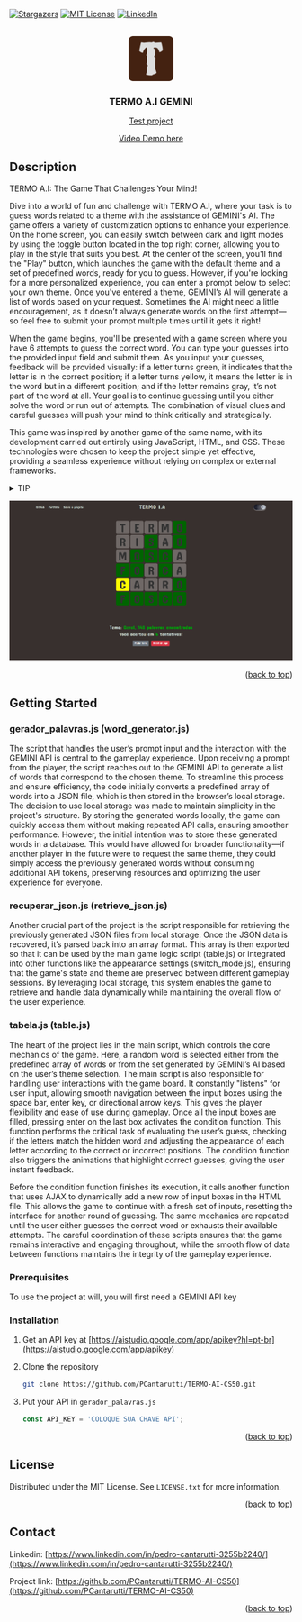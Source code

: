 <a id="readme-top"></a>
[![Stargazers][stars-shield]][stars-url]
[![MIT License][license-shield]][license-url]
[![LinkedIn][linkedin-shield]][linkedin-url]



<!-- PROJECT LOGO -->
<br />
<div align="center">
  <a href="https://github.com/PCantarutti/TERMO-AI-CS50">
    <img src="img/apple-touch-icon.png" alt="Logo" width="80" height="80">
  </a>

<h3 align="center">TERMO A.I GEMINI</h3>

  <p align="center">
    <a href="https://pcantarutti.github.io/TERMO-AI-CS50/">Test project</a>
  </p>
  <p align="center">
    <a href="#">Video Demo here</a>
  </p>
</div>



<!-- ABOUT THE PROJECT -->
## Description

<p align="left">TERMO A.I: The Game That Challenges Your Mind!

Dive into a world of fun and challenge with TERMO A.I, where your task is to guess words related to a theme with the assistance of GEMINI's AI. The game offers a variety of customization options to enhance your experience. On the home screen, you can easily switch between dark and light modes by using the toggle button located in the top right corner, allowing you to play in the style that suits you best. At the center of the screen, you'll find the "Play" button, which launches the game with the default theme and a set of predefined words, ready for you to guess. However, if you're looking for a more personalized experience, you can enter a prompt below to select your own theme. Once you've entered a theme, GEMINI’s AI will generate a list of words based on your request. Sometimes the AI might need a little encouragement, as it doesn’t always generate words on the first attempt—so feel free to submit your prompt multiple times until it gets it right!

When the game begins, you'll be presented with a game screen where you have 6 attempts to guess the correct word. You can type your guesses into the provided input field and submit them. As you input your guesses, feedback will be provided visually: if a letter turns green, it indicates that the letter is in the correct position; if a letter turns yellow, it means the letter is in the word but in a different position; and if the letter remains gray, it’s not part of the word at all. Your goal is to continue guessing until you either solve the word or run out of attempts. The combination of visual clues and careful guesses will push your mind to think critically and strategically.

This game was inspired by another game of the same name, with its development carried out entirely using JavaScript, HTML, and CSS. These technologies were chosen to keep the project simple yet effective, providing a seamless experience without relying on complex or external frameworks.

<details>
  <summary>TIP</summary>
  
  You can access the browser console to know the word beforehand if you want to cheat 
  
</details></p>

[![Product Name Screen Shot][product-screenshot]](https://pcantarutti.github.io/TERMO-AI-CS50/)

<p align="right">(<a href="#readme-top">back to top</a>)</p>


<!-- GETTING STARTED -->
## Getting Started

### gerador_palavras.js (word_generator.js)

The script that handles the user’s prompt input and the interaction with the GEMINI API is central to the gameplay experience. Upon receiving a prompt from the player, the script reaches out to the GEMINI API to generate a list of words that correspond to the chosen theme. To streamline this process and ensure efficiency, the code initially converts a predefined array of words into a JSON file, which is then stored in the browser’s local storage. The decision to use local storage was made to maintain simplicity in the project's structure. By storing the generated words locally, the game can quickly access them without making repeated API calls, ensuring smoother performance. However, the initial intention was to store these generated words in a database. This would have allowed for broader functionality—if another player in the future were to request the same theme, they could simply access the previously generated words without consuming additional API tokens, preserving resources and optimizing the user experience for everyone.

### recuperar_json.js (retrieve_json.js)

Another crucial part of the project is the script responsible for retrieving the previously generated JSON files from local storage. Once the JSON data is recovered, it’s parsed back into an array format. This array is then exported so that it can be used by the main game logic script (table.js) or integrated into other functions like the appearance settings (switch_mode.js), ensuring that the game's state and theme are preserved between different gameplay sessions. By leveraging local storage, this system enables the game to retrieve and handle data dynamically while maintaining the overall flow of the user experience.

### tabela.js (table.js)

The heart of the project lies in the main script, which controls the core mechanics of the game. Here, a random word is selected either from the predefined array of words or from the set generated by GEMINI’s AI based on the user’s theme selection. The main script is also responsible for handling user interactions with the game board. It constantly "listens" for user input, allowing smooth navigation between the input boxes using the space bar, enter key, or directional arrow keys. This gives the player flexibility and ease of use during gameplay. Once all the input boxes are filled, pressing enter on the last box activates the condition function. This function performs the critical task of evaluating the user’s guess, checking if the letters match the hidden word and adjusting the appearance of each letter according to the correct or incorrect positions. The condition function also triggers the animations that highlight correct guesses, giving the user instant feedback.

Before the condition function finishes its execution, it calls another function that uses AJAX to dynamically add a new row of input boxes in the HTML file. This allows the game to continue with a fresh set of inputs, resetting the interface for another round of guessing. The same mechanics are repeated until the user either guesses the correct word or exhausts their available attempts. The careful coordination of these scripts ensures that the game remains interactive and engaging throughout, while the smooth flow of data between functions maintains the integrity of the gameplay experience.

### Prerequisites

To use the project at will, you will first need a GEMINI API key

### Installation

1. Get an API key at [https://aistudio.google.com/app/apikey?hl=pt-br](https://aistudio.google.com/app/apikey)
2. Clone the repository
   ```sh
   git clone https://github.com/PCantarutti/TERMO-AI-CS50.git
   ```

3. Put your API in `gerador_palavras.js`
   ```js
   const API_KEY = 'COLOQUE SUA CHAVE API';
   ```

<p align="right">(<a href="#readme-top">back to top</a>)</p>



<!-- LICENSE -->
## License

Distributed under the MIT License. See `LICENSE.txt` for more information.

<p align="right">(<a href="#readme-top">back to top</a>)</p>



<!-- CONTACT -->
## Contact

Linkedin: [https://www.linkedin.com/in/pedro-cantarutti-3255b2240/](https://www.linkedin.com/in/pedro-cantarutti-3255b2240/)

Project link: [https://github.com/PCantarutti/TERMO-AI-CS50](https://github.com/PCantarutti/TERMO-AI-CS50)

<p align="right">(<a href="#readme-top">back to top</a>)</p>



<!-- MARKDOWN LINKS & IMAGES -->
<!-- https://www.markdownguide.org/basic-syntax/#reference-style-links -->
[contributors-shield]: https://img.shields.io/github/contributors/PCantarutti/Termo-I.A.svg?style=for-the-badge
[contributors-url]: https://github.com/PCantarutti/Termo-I.A/graphs/contributors
[forks-shield]: https://img.shields.io/github/forks/PCantarutti/Termo-I.A.svg?style=for-the-badge
[forks-url]: https://github.com/PCantarutti/Termo-I.A/network/members
[stars-shield]: https://img.shields.io/github/stars/PCantarutti/Termo-I.A.svg?style=for-the-badge
[stars-url]: https://github.com/PCantarutti/Termo-I.A/stargazers
[issues-shield]: https://img.shields.io/github/issues/PCantarutti/Termo-I.A.svg?style=for-the-badge
[issues-url]: https://github.com/PCantarutti/Termo-I.A/issues
[license-shield]: https://img.shields.io/github/license/PCantarutti/Termo-I.A.svg?style=for-the-badge
[license-url]: https://github.com/PCantarutti/Termo-I.A/blob/master/LICENSE
[linkedin-shield]: https://img.shields.io/badge/-LinkedIn-black.svg?style=for-the-badge&logo=linkedin&colorB=555
[linkedin-url]: https://www.linkedin.com/in/pedro-cantarutti-3255b2240
[product-screenshot]: img/screenshot.png
[product-screenshot-2]: img/Screenshot_2.png
[Next.js]: https://img.shields.io/badge/next.js-000000?style=for-the-badge&logo=nextdotjs&logoColor=white
[Next-url]: https://nextjs.org/
[React.js]: https://img.shields.io/badge/React-20232A?style=for-the-badge&logo=react&logoColor=61DAFB
[React-url]: https://reactjs.org/
[Vue.js]: https://img.shields.io/badge/Vue.js-35495E?style=for-the-badge&logo=vuedotjs&logoColor=4FC08D
[Vue-url]: https://vuejs.org/
[Angular.io]: https://img.shields.io/badge/Angular-DD0031?style=for-the-badge&logo=angular&logoColor=white
[Angular-url]: https://angular.io/
[Svelte.dev]: https://img.shields.io/badge/Svelte-4A4A55?style=for-the-badge&logo=svelte&logoColor=FF3E00
[Svelte-url]: https://svelte.dev/
[Laravel.com]: https://img.shields.io/badge/Laravel-FF2D20?style=for-the-badge&logo=laravel&logoColor=white
[Laravel-url]: https://laravel.com
[Bootstrap.com]: https://img.shields.io/badge/Bootstrap-563D7C?style=for-the-badge&logo=bootstrap&logoColor=white
[Bootstrap-url]: https://getbootstrap.com
[JQuery.com]: https://img.shields.io/badge/jQuery-0769AD?style=for-the-badge&logo=jquery&logoColor=white
[JQuery-url]: https://jquery.com 
